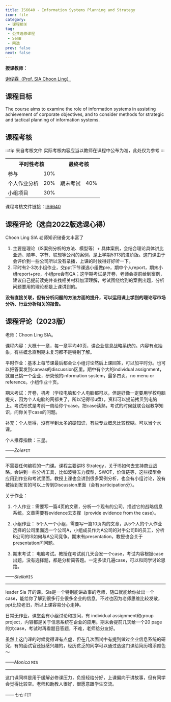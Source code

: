 ```yaml
---
title: IS6640 - Information Systems Planning and Strategy
icon: file
category:
 - 课程相关
tag:
 - 公共选修课程
 - SemB
 - 网选
prev: false
next: false
---
```


**授课教师：**

[谢俊霖（Prof. SIA Choon Ling）](https://www.cb.cityu.edu.hk/staff/iscl/)

## 课程目标

The course aims to examine the role of information systems in assisting achievement of corporate objectives, and to consider methods for strategic and tactical planning of information systems.

## 课程考核

:::tip 来自考核文件
实际考核内容应当以教师在课程中公布为准，此处仅为参考
:::

<table>
    <tr>
        <th colspan=2>
            平时性考核
        </th>
        <th colspan=2>
            最终考核
        </th>
    </tr>
    <tr>
        <td>
            参与
        </td>
        <td>
            10%
        </td>
        <td rowspan=3>
            期末考试
        </td>
        <td rowspan=3>
            40%
        </td>
    </tr>
    <tr>
        <td>
            个人作业分析
        </td>
        <td>
            20%
        </td>
    </tr>
    <tr>
        <td>
            小组项目
        </td>
        <td>
            30%
        </td>
    </tr>
</table>

课程考核文件链接：[IS6640](https://www.cityu.edu.hk/catalogue/pg/202223/course/IS6640.pdf)

## 课程评论（选自2022版选课心得）

Choon Ling SIA 老师知识储备太丰富了

1. 主要是理论（IS案例分析的方法、模型等）+ 具体案例，会结合理论具体讲比亚迪、顺丰、字节、联想等公司的案例，是上学期5313的进阶版。这门课由于会评价到一些公司所以没有录播，上课的时候得好好听一下。
2. 平时有2-3次小组作业，交ppt下节课选小组做pre，期中个人report，期末小组report+pre，小组pre会有QA；这学期考试是开卷，老师会提前给到案例，建议自己提前读完并查找相关材料加深理解，考试围绕给到的案例出题，分析问题要用的理论都是上课讲到的。

**没有直接关联，但有分析问题的方法方面的提升，可以运用课上学到的理论写市场分析、行业分析相关的报告。**

## 课程评论（2023版）

老师：Choon Ling SIA。

课程内容：大概十一章，每一章平均40页，讲企业信息战略系统的。内容有点抽象，有些概念直到期末复习都不是特别了解。

平时作业：基本上每节课最后都会让小组讨论然后上课回答，可以加平时分。也可以把答案发到canvas的discussion区里。期中有个大的individual assignment，就自己挑一个企业，研究他的information system，最多四页，no menu or reference。小组作业十页。

期末考试：开卷，机考（学校电脑和个人电脑都可以，但是好像一定要用学校电脑提交，因为个人电脑的网都关了，所以记得带u盘），资料可以提前拷贝到电脑上。考试形式是考前一周给你个case，把case读熟，考试的时候就联合起教学知识，问你关于case的问题。

补充：个人觉得，没有学到太多的硬知识，有些专业概念比较模糊。可以当个水课。

个人推荐指数：三星。

_——Zoie_`FIT`

---

不需要任何编程的一门课。课程主要讲IS Strategy，关于IS如何去支持商业战略。会讲到一些分析工具，比如波特五力模型，SWOT，价值链等，这些模型会应用到作业和考试里面。教授上课也会讲到很多案例分析，也会有小组讨论，没有被抽到发言的可以上传到Discussion里面（会有participation分）。

关于作业：

1. 个人作业：需要写一篇4页的文章，分析一个现有的公司，描述它的战略信息系统。文章需要有evidence去支撑（provide evidence from the case）。

2. 小组作业： 5个人一个小组，需要写一篇10页内的文章，从5个人的个人作业选择的公司里面选一个公司A，小组成员作为A公司的对手公司B的员工，分析B公司的IS如何与A公司竞争。期末有presentation，教授也会关于presentation问问题。

3. 期末考试： 电脑考试。教授在考试前几天会发一个case，考试内容根据case出题，没有选择题，都是分析简答题。一定多读几遍case，可以和同学讨论思路。

_——Stella_`MIS`

---

leader Sia 开的课。Sia是一个特别能讲故事的老师，随口就能给你扯出一个case，能给你了解到很多行业很多企业的信息。不过也因为老师思维比较发散，ppt比较老旧，所以上课容易分心走神。

日常无作业，课堂会有小组讨论和提问，有 individual assignment和group project，内容都是关于信息系统在企业的应用。期末会提前几天给一个20 page 的大case，考试时再看题目答题，不难，老师给分友好。

虽然上这门课的时候觉得课有点虚，但在几次面试中有提到做过企业信息系统的研究，有的面试官还挺感兴趣的，经历贫乏的同学可以通过选这门课给简历增添颜色～

_——Monica_ `MIS`

---

这门课同样是用于缓解必修课压力，负担轻给分好，上课偏向于讲故事，但有同学会觉得比较空。老师和助教人很好，很愿意跟学生交流。

_——七七_ `FIT`
